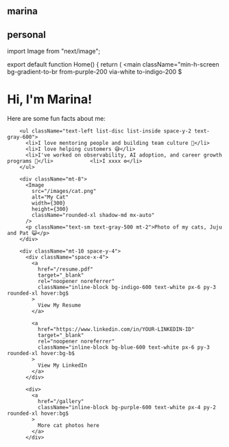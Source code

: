 ##  marina
## personal

import Image from "next/image";

export default function Home() {
  return (
    <main className="min-h-screen bg-gradient-to-br from-purple-200 via-white to-indigo-200 $
      <div className="max-w-3xl mx-auto bg-white rounded-2xl shadow-xl p-8 text-center">
        <h1 className="text-4xl font-bold text-purple-700 mb-4">Hi, I'm Marina!</h1>
        <p className="text-lg text-gray-700 mb-6">Here are some fun facts about me:</p>

        <ul className="text-left list-disc list-inside space-y-2 text-gray-600">
          <li>I love mentoring people and building team culture 🌱</li>
          <li>I love helping customers 😅</li>
          <li>I've worked on observability, AI adoption, and career growth programs 🧠</li>            <li>I xxxx ⚙️</li>
        </ul>

        <div className="mt-8">
          <Image
            src="/images/cat.png"
            alt="My Cat"
            width={300}
            height={300}
            className="rounded-xl shadow-md mx-auto"
          />
          <p className="text-sm text-gray-500 mt-2">Photo of my cats, Juju and Pat 😺</p>
        </div>

        <div className="mt-10 space-y-4">
          <div className="space-x-4">
            <a
              href="/resume.pdf"
              target="_blank"
              rel="noopener noreferrer"
              className="inline-block bg-indigo-600 text-white px-6 py-3 rounded-xl hover:bg$
            >
              View My Resume
            </a>

            <a
              href="https://www.linkedin.com/in/YOUR-LINKEDIN-ID"
              target="_blank"
              rel="noopener noreferrer"
              className="inline-block bg-blue-600 text-white px-6 py-3 rounded-xl hover:bg-b$
            >
              View My LinkedIn
            </a>
          </div>

          <div>
            <a
              href="/gallery"
              className="inline-block bg-purple-600 text-white px-4 py-2 rounded-xl hover:bg$
            >
              More cat photos here
            </a>
          </div>
